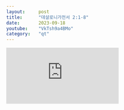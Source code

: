 ```yaml
---
layout:     post
title:      "데살로니가전서 2:1-8"
date:       2023-09-18
youtube:    "VkTsh9a4BMo"
category:   "qt"
---
```


<div class="youtube">
    <iframe src="https://www.youtube.com/embed/VkTsh9a4BMo" title="YouTube video player" frameborder="0" allow="accelerometer; autoplay; clipboard-write; encrypted-media; gyroscope; picture-in-picture; web-share" allowfullscreen></iframe>
</div>